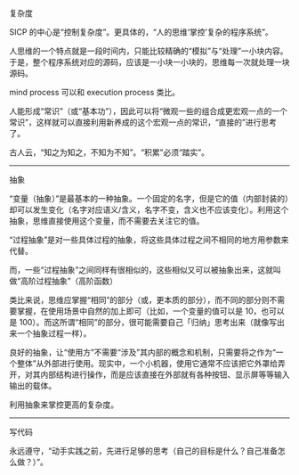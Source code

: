 复杂度

SICP 的中心是“控制复杂度”。更具体的，“人的思维‘掌控’复杂的程序系统”。

人思维的一个特点就是一段时间内，只能比较精确的“模拟”与“处理”一小块内容。于是，整个程序系统对应的源码，应该是一小块一小块的，思维每一次就处理一块源码。

mind process 可以和 execution process 类比。

人能形成“常识”（或“基本功”），因此可以将“微观一些的组合成更宏观一点的一个常识”，这样就可以直接利用新养成的这个宏观一点的常识，“直接的”进行思考了。

古人云，“知之为知之，不知为不知”。“积累”必须“踏实”。

---

抽象

“变量（抽象）”是最基本的一种抽象。一个固定的名字，但是它的值（内部封装的）却可以发生变化（名字对应语义/含义，名字不变，含义也不应该变化）。利用这个抽象，思维直接使用这个变量，而不需要去关注它的值。

“过程抽象”是对一些具体过程的抽象，将这些具体过程之间不相同的地方用参数来代替。

而，一些“过程抽象”之间同样有很相似的，这些相似又可以被抽象出来，这就叫做“高阶过程抽象”（高阶函数）

类比来说，思维应掌握“相同”的部分（或，更本质的部分），而不同的部分则不需要掌握，在使用场景中自然的加上即可（比如，一个变量的值可以是 10，也可以是 100）。而这所谓“相同”的部分，很可能需要自己「归纳」思考出来（就像写出来一个抽象过程一样）。

良好的抽象，让“使用方”不需要“涉及”其内部的概念和机制，只需要将之作为“一个整体”从外部进行使用。现实中，一个小机器，使用它通常不应该把它外罩给弄开，对其内部结构进行操作，而是应该直接在外部就有各种按钮、显示屏等等输入输出的载体。

利用抽象来掌控更高的复杂度。

---

写代码

永远遵守，“动手实践之前，先进行足够的思考（自己的目标是什么？自己准备怎么做？）”。
